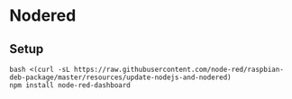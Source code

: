 # Nodered

## Setup

```text
bash <(curl -sL https://raw.githubusercontent.com/node-red/raspbian-deb-package/master/resources/update-nodejs-and-nodered)
npm install node-red-dashboard
```

## 

